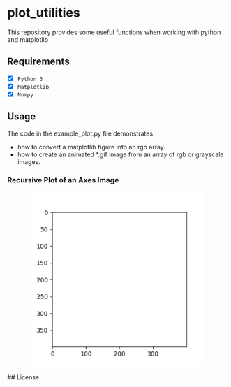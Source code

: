 # plot_utilities
This repository provides some useful functions when working with python and matplotlib

## Requirements
- [x] `Python 3`
- [x] `Matplotlib`  
- [x] `Numpy`

## Usage
The code in the example_plot.py file demonstrates
- how to convert a matplotlib figure into an rgb array.
- how to create an animated *.gif image from an array of rgb or grayscale images.

### Recursive Plot of an Axes Image
<p align="center">
<img src="https://github.com/janek-gross/plot_utilities/blob/master/test.gif?raw=true" width="400" height="400" />
</p>
## License
